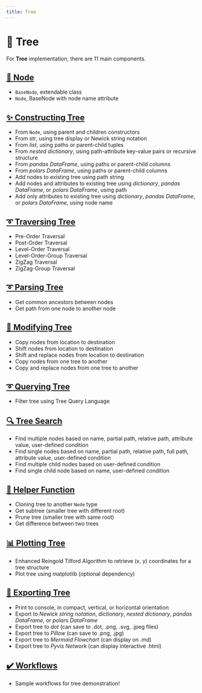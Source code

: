```yaml
---
title: Tree
---
```


# 🌲 Tree

For **Tree** implementation, there are 11 main components.

## [**🌺 Node**](../bigtree/node/node.md)
- ``BaseNode``, extendable class
- ``Node``, BaseNode with node name attribute

## [**✨ Constructing Tree**](../bigtree/tree/construct.md)
- From `Node`, using parent and children constructors
- From *str*, using tree display or Newick string notation
- From *list*, using paths or parent-child tuples
- From *nested dictionary*, using path-attribute key-value pairs or recursive structure
- From *pandas DataFrame*, using paths or parent-child columns
- From *polars DataFrame*, using paths or parent-child columns
- Add nodes to existing tree using path string
- Add nodes and attributes to existing tree using *dictionary*, *pandas DataFrame*, or *polars DataFrame*, using path
- Add only attributes to existing tree using *dictionary*, *pandas DataFrame*, or *polars DataFrame*, using node name

## [**➰ Traversing Tree**](../bigtree/utils/iterators.md)
- Pre-Order Traversal
- Post-Order Traversal
- Level-Order Traversal
- Level-Order-Group Traversal
- ZigZag Traversal
- ZigZag-Group Traversal

## [**➰ Parsing Tree**](../bigtree/tree/parsing.md)
- Get common ancestors between nodes
- Get path from one node to another node

## [**📝 Modifying Tree**](../bigtree/tree/modify.md)
- Copy nodes from location to destination
- Shift nodes from location to destination
- Shift and replace nodes from location to destination
- Copy nodes from one tree to another
- Copy and replace nodes from one tree to another

## [**➰ Querying Tree**](../bigtree/tree/query.md)
- Filter tree using Tree Query Language

## [**🔍 Tree Search**](../bigtree/tree/search.md)
- Find multiple nodes based on name, partial path, relative path, attribute value, user-defined condition
- Find single nodes based on name, partial path, relative path, full path, attribute value, user-defined condition
- Find multiple child nodes based on user-defined condition
- Find single child node based on name, user-defined condition

## [**🔧 Helper Function**](../bigtree/tree/helper.md)
- Cloning tree to another `Node` type
- Get subtree (smaller tree with different root)
- Prune tree (smaller tree with same root)
- Get difference between two trees

## [**📊 Plotting Tree**](../bigtree/utils/plot.md)
- Enhanced Reingold Tilford Algorithm to retrieve (x, y) coordinates for a tree structure
- Plot tree using matplotlib (optional dependency)

## [**🔨 Exporting Tree**](../bigtree/tree/export.md)
- Print to console, in compact, vertical, or horizontal orientation
- Export to *Newick string notation*, *dictionary*, *nested dictionary*, *pandas DataFrame*, or *polars DataFrame*
- Export tree to *dot* (can save to .dot, .png, .svg, .jpeg files)
- Export tree to *Pillow* (can save to .png, .jpg)
- Export tree to *Mermaid Flowchart* (can display on .md)
- Export tree to *Pyvis Network* (can display interactive .html)

## [**✔️ Workflows**](../bigtree/workflows/app_todo.md)
- Sample workflows for tree demonstration!
